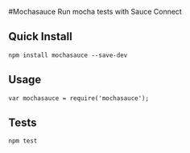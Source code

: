 #Mochasauce
Run mocha tests with Sauce Connect

## Quick Install

    npm install mochasauce --save-dev

## Usage

    var mochasauce = require('mochasauce');

## Tests

    npm test
